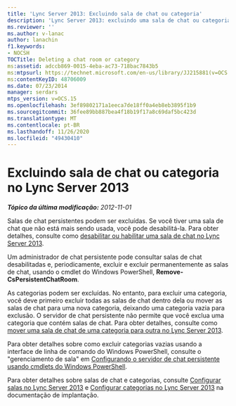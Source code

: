 ```yaml
---
title: 'Lync Server 2013: Excluindo sala de chat ou categoria'
description: 'Lync Server 2013: excluindo uma sala de chat ou categoria.'
ms.reviewer: ''
ms.author: v-lanac
author: lanachin
f1.keywords:
- NOCSH
TOCTitle: Deleting a chat room or category
ms:assetid: adccb869-0015-4eba-ac73-718bac7843b5
ms:mtpsurl: https://technet.microsoft.com/en-us/library/JJ215881(v=OCS.15)
ms:contentKeyID: 48706009
ms.date: 07/23/2014
manager: serdars
mtps_version: v=OCS.15
ms.openlocfilehash: 3ef89802171a1eeca7de18ff0a4eb8eb3895f1b9
ms.sourcegitcommit: 36fee89bb887bea4f18b19f17a8c69daf5bc423d
ms.translationtype: MT
ms.contentlocale: pt-BR
ms.lasthandoff: 11/26/2020
ms.locfileid: "49430410"
---
```

# <a name="deleting-a-chat-room-or-category-in-lync-server-2013"></a>Excluindo sala de chat ou categoria no Lync Server 2013

<div data-xmlns="http://www.w3.org/1999/xhtml">

<div class="topic" data-xmlns="http://www.w3.org/1999/xhtml" data-msxsl="urn:schemas-microsoft-com:xslt" data-cs="https://msdn.microsoft.com/">

<div data-asp="https://msdn2.microsoft.com/asp">



</div>

<div id="mainSection">

<div id="mainBody">

<span> </span>

_**Tópico da última modificação:** 2012-11-01_

Salas de chat persistentes podem ser excluídas. Se você tiver uma sala de chat que não está mais sendo usada, você pode desabilitá-la. Para obter detalhes, consulte como [desabilitar ou habilitar uma sala de chat no Lync Server 2013](lync-server-2013-disabling-or-enabling-a-chat-room.md).

Um administrador de chat persistente pode consultar salas de chat desabilitadas e, periodicamente, excluir e excluir permanentemente as salas de chat, usando o cmdlet do Windows PowerShell, **Remove-CsPersistentChatRoom**.

As categorias podem ser excluídas. No entanto, para excluir uma categoria, você deve primeiro excluir todas as salas de chat dentro dela ou mover as salas de chat para uma nova categoria, deixando uma categoria vazia para exclusão. O servidor de chat persistente não permite que você exclua uma categoria que contém salas de chat. Para obter detalhes, consulte como [mover uma sala de chat de uma categoria para outra no Lync Server 2013](lync-server-2013-moving-a-chat-room-from-one-category-to-another.md).

Para obter detalhes sobre como excluir categorias vazias usando a interface de linha de comando do Windows PowerShell, consulte o "gerenciamento de sala" em [Configurando o servidor de chat persistente usando cmdlets do Windows PowerShell](configuring-persistent-chat-server-by-using-windows-powershell-cmdlets.md).

Para obter detalhes sobre salas de chat e categorias, consulte [Configurar salas no Lync Server 2013](lync-server-2013-configure-rooms.md) e [Configurar categorias no Lync Server 2013](lync-server-2013-configure-categories.md) na documentação de implantação.

</div>

<span> </span>

</div>

</div>

</div>

